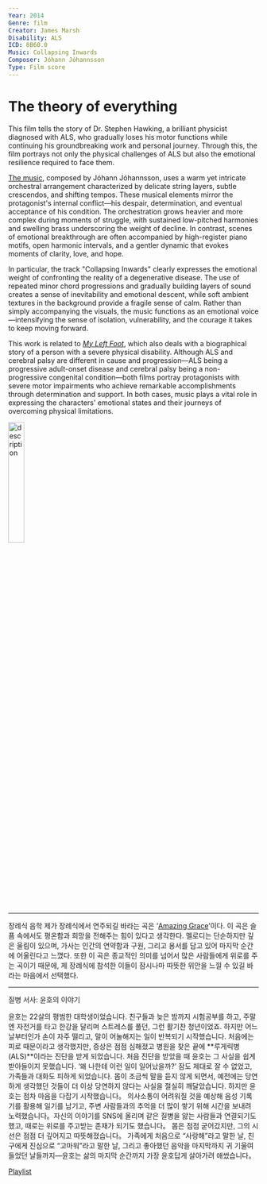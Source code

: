 ```yaml
---
Year: 2014
Genre: film
Creator: James Marsh
Disability: ALS
ICD: 8B60.0
Music: Collapsing Inwards
Composer: Jóhann Jóhannsson
Type: Film score
---
```


# The theory of everything
This film tells the story of Dr. Stephen Hawking, a brilliant physicist diagnosed with ALS, who gradually loses his motor functions while continuing his groundbreaking work and personal journey. Through this, the film portrays not only the physical challenges of ALS but also the emotional resilience required to face them.

[The music](https://youtu.be/81LUdSyCEt8?si=pCfDgdp7G1QlNy52), composed by Jóhann Jóhannsson, uses a warm yet intricate orchestral arrangement characterized by delicate string layers, subtle crescendos, and shifting tempos. These musical elements mirror the protagonist's internal conflict—his despair, determination, and eventual acceptance of his condition. The orchestration grows heavier and more complex during moments of struggle, with sustained low-pitched harmonies and swelling brass underscoring the weight of decline. In contrast, scenes of emotional breakthrough are often accompanied by high-register piano motifs, open harmonic intervals, and a gentler dynamic that evokes moments of clarity, love, and hope.

In particular, the track "Collapsing Inwards" clearly expresses the emotional weight of confronting the reality of a degenerative disease. The use of repeated minor chord progressions and gradually building layers of sound creates a sense of inevitability and emotional descent, while soft ambient textures in the background provide a fragile sense of calm. Rather than simply accompanying the visuals, the music functions as an emotional voice—intensifying the sense of isolation, vulnerability, and the courage it takes to keep moving forward.

This work is related to [*My Left Foot*](jiang_jingrong.md), which also deals with a biographical story of a person with a severe physical disability. Although ALS and cerebral palsy are different in cause and progression—ALS being a progressive adult-onset disease and cerebral palsy being a non-progressive congenital condition—both films portray protagonists with severe motor impairments who achieve remarkable accomplishments through determination and support. In both cases, music plays a vital role in expressing the characters' emotional states and their journeys of overcoming physical limitations.

<img src="./ko_jaekook_img.png" alt="description" style="width:25%;" />

---
장례식 음학
제가 장례식에서 연주되길 바라는 곡은 ‘[Amazing Grace](https://youtu.be/GYMLMj-SibU?si=ZKJk-4lB1YMWM19o)’이다.
이 곡은 슬픔 속에서도 평온함과 희망을 전해주는 힘이 있다고 생각한다. 멜로디는 단순하지만 깊은 울림이 있으며, 가사는 인간의 연약함과 구원, 그리고 용서를 담고 있어 마지막 순간에 어울린다고 느꼈다. 또한 이 곡은 종교적인 의미를 넘어서 많은 사람들에게 위로를 주는 곡이기 때문에, 제 장례식에 참석한 이들이 잠시나마 따뜻한 위안을 느낄 수 있길 바라는 마음에서 선택했다.

---
질병 서사: 윤호의 이야기

윤호는 22살의 평범한 대학생이었습니다.
친구들과 늦은 밤까지 시험공부를 하고, 주말엔 자전거를 타고 한강을 달리며 스트레스를 풀던, 그런 활기찬 청년이었죠.
하지만 어느 날부터인가 손이 자주 떨리고, 말이 어눌해지는 일이 반복되기 시작했습니다. 처음에는 피로 때문이라고 생각했지만, 증상은 점점 심해졌고 병원을 찾은 끝에 **루게릭병(ALS)**이라는 진단을 받게 되었습니다.
처음 진단을 받았을 때 윤호는 그 사실을 쉽게 받아들이지 못했습니다.
‘왜 나한테 이런 일이 일어났을까?’
잠도 제대로 잘 수 없었고, 가족들과 대화도 피하게 되었습니다. 몸이 조금씩 말을 듣지 않게 되면서, 예전에는 당연하게 생각했던 것들이 더 이상 당연하지 않다는 사실을 절실히 깨달았습니다.
하지만 윤호는 점차 마음을 다잡기 시작했습니다。
의사소통이 어려워질 것을 예상해 음성 기록기를 활용해 일기를 남기고, 주변 사람들과의 추억을 더 많이 쌓기 위해 시간을 보내려 노력했습니다。자신의 이야기를 SNS에 올리며 같은 질병을 앓는 사람들과 연결되기도 했고, 때로는 위로를 주고받는 존재가 되기도 했습니다。
몸은 점점 굳어갔지만, 그의 시선은 점점 더 깊어지고 따뜻해졌습니다。
가족에게 처음으로 “사랑해”라고 말한 날, 친구에게 진심으로 “고마워”라고 말한 날, 그리고 좋아했던 음악을 마지막까지 귀 기울여 들었던 날들까지—윤호는 삶의 마지막 순간까지 가장 윤호답게 살아가려 애썼습니다。

[Playlist](https://youtube.com/playlist?list=PLFgkWvC1JmNep9g-GVBpgshQA5Wb2oMNf&si=IDn7alyWAGZTPhUd)
